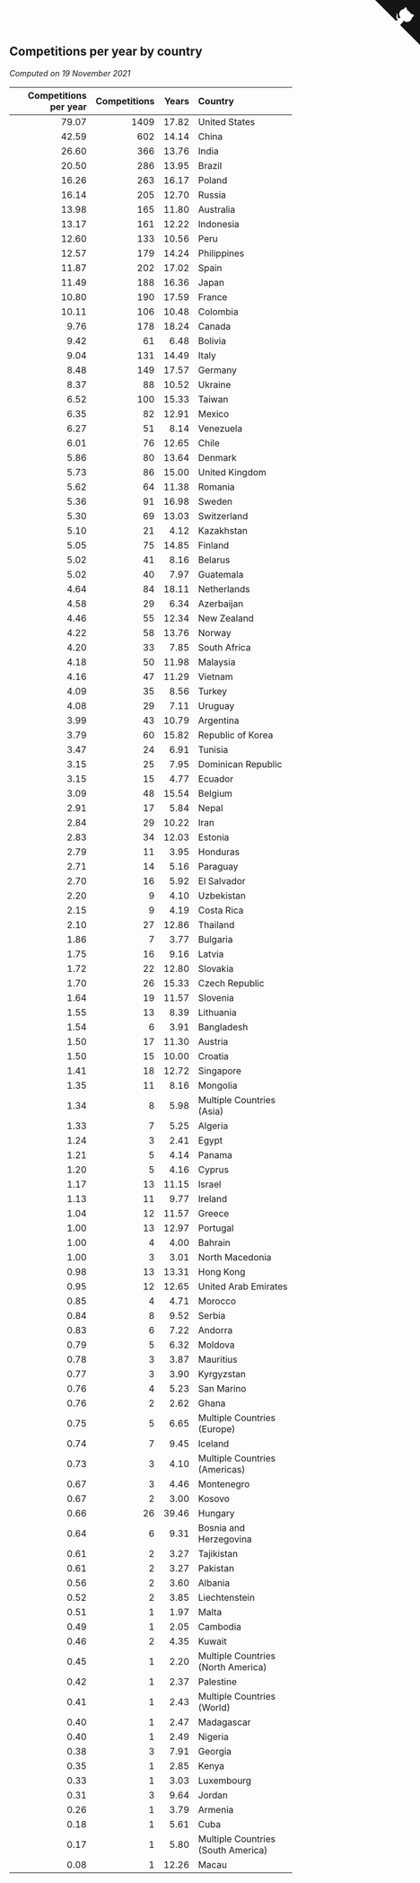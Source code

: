 ## Competitions per year by country

*Computed on 19 November 2021*

| Competitions per year | Competitions | Years | Country |
| ---: | ---: | ---: | :--- |
| 79.07 | 1409 | 17.82 | United States |
| 42.59 | 602 | 14.14 | China |
| 26.60 | 366 | 13.76 | India |
| 20.50 | 286 | 13.95 | Brazil |
| 16.26 | 263 | 16.17 | Poland |
| 16.14 | 205 | 12.70 | Russia |
| 13.98 | 165 | 11.80 | Australia |
| 13.17 | 161 | 12.22 | Indonesia |
| 12.60 | 133 | 10.56 | Peru |
| 12.57 | 179 | 14.24 | Philippines |
| 11.87 | 202 | 17.02 | Spain |
| 11.49 | 188 | 16.36 | Japan |
| 10.80 | 190 | 17.59 | France |
| 10.11 | 106 | 10.48 | Colombia |
| 9.76 | 178 | 18.24 | Canada |
| 9.42 | 61 | 6.48 | Bolivia |
| 9.04 | 131 | 14.49 | Italy |
| 8.48 | 149 | 17.57 | Germany |
| 8.37 | 88 | 10.52 | Ukraine |
| 6.52 | 100 | 15.33 | Taiwan |
| 6.35 | 82 | 12.91 | Mexico |
| 6.27 | 51 | 8.14 | Venezuela |
| 6.01 | 76 | 12.65 | Chile |
| 5.86 | 80 | 13.64 | Denmark |
| 5.73 | 86 | 15.00 | United Kingdom |
| 5.62 | 64 | 11.38 | Romania |
| 5.36 | 91 | 16.98 | Sweden |
| 5.30 | 69 | 13.03 | Switzerland |
| 5.10 | 21 | 4.12 | Kazakhstan |
| 5.05 | 75 | 14.85 | Finland |
| 5.02 | 41 | 8.16 | Belarus |
| 5.02 | 40 | 7.97 | Guatemala |
| 4.64 | 84 | 18.11 | Netherlands |
| 4.58 | 29 | 6.34 | Azerbaijan |
| 4.46 | 55 | 12.34 | New Zealand |
| 4.22 | 58 | 13.76 | Norway |
| 4.20 | 33 | 7.85 | South Africa |
| 4.18 | 50 | 11.98 | Malaysia |
| 4.16 | 47 | 11.29 | Vietnam |
| 4.09 | 35 | 8.56 | Turkey |
| 4.08 | 29 | 7.11 | Uruguay |
| 3.99 | 43 | 10.79 | Argentina |
| 3.79 | 60 | 15.82 | Republic of Korea |
| 3.47 | 24 | 6.91 | Tunisia |
| 3.15 | 25 | 7.95 | Dominican Republic |
| 3.15 | 15 | 4.77 | Ecuador |
| 3.09 | 48 | 15.54 | Belgium |
| 2.91 | 17 | 5.84 | Nepal |
| 2.84 | 29 | 10.22 | Iran |
| 2.83 | 34 | 12.03 | Estonia |
| 2.79 | 11 | 3.95 | Honduras |
| 2.71 | 14 | 5.16 | Paraguay |
| 2.70 | 16 | 5.92 | El Salvador |
| 2.20 | 9 | 4.10 | Uzbekistan |
| 2.15 | 9 | 4.19 | Costa Rica |
| 2.10 | 27 | 12.86 | Thailand |
| 1.86 | 7 | 3.77 | Bulgaria |
| 1.75 | 16 | 9.16 | Latvia |
| 1.72 | 22 | 12.80 | Slovakia |
| 1.70 | 26 | 15.33 | Czech Republic |
| 1.64 | 19 | 11.57 | Slovenia |
| 1.55 | 13 | 8.39 | Lithuania |
| 1.54 | 6 | 3.91 | Bangladesh |
| 1.50 | 17 | 11.30 | Austria |
| 1.50 | 15 | 10.00 | Croatia |
| 1.41 | 18 | 12.72 | Singapore |
| 1.35 | 11 | 8.16 | Mongolia |
| 1.34 | 8 | 5.98 | Multiple Countries (Asia) |
| 1.33 | 7 | 5.25 | Algeria |
| 1.24 | 3 | 2.41 | Egypt |
| 1.21 | 5 | 4.14 | Panama |
| 1.20 | 5 | 4.16 | Cyprus |
| 1.17 | 13 | 11.15 | Israel |
| 1.13 | 11 | 9.77 | Ireland |
| 1.04 | 12 | 11.57 | Greece |
| 1.00 | 13 | 12.97 | Portugal |
| 1.00 | 4 | 4.00 | Bahrain |
| 1.00 | 3 | 3.01 | North Macedonia |
| 0.98 | 13 | 13.31 | Hong Kong |
| 0.95 | 12 | 12.65 | United Arab Emirates |
| 0.85 | 4 | 4.71 | Morocco |
| 0.84 | 8 | 9.52 | Serbia |
| 0.83 | 6 | 7.22 | Andorra |
| 0.79 | 5 | 6.32 | Moldova |
| 0.78 | 3 | 3.87 | Mauritius |
| 0.77 | 3 | 3.90 | Kyrgyzstan |
| 0.76 | 4 | 5.23 | San Marino |
| 0.76 | 2 | 2.62 | Ghana |
| 0.75 | 5 | 6.65 | Multiple Countries (Europe) |
| 0.74 | 7 | 9.45 | Iceland |
| 0.73 | 3 | 4.10 | Multiple Countries (Americas) |
| 0.67 | 3 | 4.46 | Montenegro |
| 0.67 | 2 | 3.00 | Kosovo |
| 0.66 | 26 | 39.46 | Hungary |
| 0.64 | 6 | 9.31 | Bosnia and Herzegovina |
| 0.61 | 2 | 3.27 | Tajikistan |
| 0.61 | 2 | 3.27 | Pakistan |
| 0.56 | 2 | 3.60 | Albania |
| 0.52 | 2 | 3.85 | Liechtenstein |
| 0.51 | 1 | 1.97 | Malta |
| 0.49 | 1 | 2.05 | Cambodia |
| 0.46 | 2 | 4.35 | Kuwait |
| 0.45 | 1 | 2.20 | Multiple Countries (North America) |
| 0.42 | 1 | 2.37 | Palestine |
| 0.41 | 1 | 2.43 | Multiple Countries (World) |
| 0.40 | 1 | 2.47 | Madagascar |
| 0.40 | 1 | 2.49 | Nigeria |
| 0.38 | 3 | 7.91 | Georgia |
| 0.35 | 1 | 2.85 | Kenya |
| 0.33 | 1 | 3.03 | Luxembourg |
| 0.31 | 3 | 9.64 | Jordan |
| 0.26 | 1 | 3.79 | Armenia |
| 0.18 | 1 | 5.61 | Cuba |
| 0.17 | 1 | 5.80 | Multiple Countries (South America) |
| 0.08 | 1 | 12.26 | Macau |


<a href="https://github.com/jonatanklosko/wca_statistics" class="github-corner" aria-label="View source on Github"><svg width="80" height="80" viewBox="0 0 250 250" style="fill:#151513; color:#fff; position: absolute; top: 0; border: 0; right: 0;" aria-hidden="true"><path d="M0,0 L115,115 L130,115 L142,142 L250,250 L250,0 Z"></path><path d="M128.3,109.0 C113.8,99.7 119.0,89.6 119.0,89.6 C122.0,82.7 120.5,78.6 120.5,78.6 C119.2,72.0 123.4,76.3 123.4,76.3 C127.3,80.9 125.5,87.3 125.5,87.3 C122.9,97.6 130.6,101.9 134.4,103.2" fill="currentColor" style="transform-origin: 130px 106px;" class="octo-arm"></path><path d="M115.0,115.0 C114.9,115.1 118.7,116.5 119.8,115.4 L133.7,101.6 C136.9,99.2 139.9,98.4 142.2,98.6 C133.8,88.0 127.5,74.4 143.8,58.0 C148.5,53.4 154.0,51.2 159.7,51.0 C160.3,49.4 163.2,43.6 171.4,40.1 C171.4,40.1 176.1,42.5 178.8,56.2 C183.1,58.6 187.2,61.8 190.9,65.4 C194.5,69.0 197.7,73.2 200.1,77.6 C213.8,80.2 216.3,84.9 216.3,84.9 C212.7,93.1 206.9,96.0 205.4,96.6 C205.1,102.4 203.0,107.8 198.3,112.5 C181.9,128.9 168.3,122.5 157.7,114.1 C157.9,116.9 156.7,120.9 152.7,124.9 L141.0,136.5 C139.8,137.7 141.6,141.9 141.8,141.8 Z" fill="currentColor" class="octo-body"></path></svg></a><style>.github-corner:hover .octo-arm{animation:octocat-wave 560ms ease-in-out}@keyframes octocat-wave{0%,100%{transform:rotate(0)}20%,60%{transform:rotate(-25deg)}40%,80%{transform:rotate(10deg)}}@media (max-width:500px){.github-corner:hover .octo-arm{animation:none}.github-corner .octo-arm{animation:octocat-wave 560ms ease-in-out}}</style>

